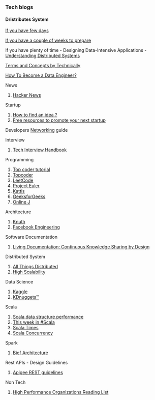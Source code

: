 ### Tech blogs

#### Dristributes System
[If you have few days](https://github.com/donnemartin/system-design-primer)

[If you have a couple of weeks to prepare](https://blog.pragmaticengineer.com/system-design-interview-an-insiders-guide-review/)

If you have plenty of time
	- Designing Data-Intensive Applications 
	-  [Understanding Distributed Systems](https://understandingdistributed.systems/)

[Terms and Concepts by Technically](https://airtable.com/shrGh8BqZbkfkbrfk/tbluZ3ayLHC3CKsDb)

[How To Become a Data Engineer?](https://khashtamov.com/en/how-to-become-a-data-engineer/)

News

 1. [Hacker News](https://news.ycombinator.com/news)
 
Startup
  1. [How to find an idea ?](https://www.defmacro.org/2015/02/25/startup-ideas.html)
  2. [Free resources to promote your next startup](https://github.com/trekhleb/promote-your-next-startup)
 
 Developers [Networking](https://www.samjulien.com/shy-dev-networking) guide
 
Interview
1. [Tech Interview Handbook](https://techinterviewhandbook.org/algorithms/algorithms-introduction/)

Programming
1. [Top coder tutorial](https://www.topcoder.com/community/competitive-programming/tutorials/)
2. [Topcoder](https://www.google.com/url?q=https://www.topcoder.com/challenges&sa=D&source=hangouts&ust=1572751417019000&usg=AFQjCNHlwVNTJVB4j3oj4KgRLBeaOj8n5A)
3. [LeetCode](https://leetcode.com/)
4. [Project Euler](https://projecteuler.net/)
5. [Kattis](https://open.kattis.com/problems)
6. [GeeksforGeeks](https://www.geeksforgeeks.org/fundamentals-of-algorithms/)
7. [Online J](https://onlinejudge.org/)



Architecture
1.  [Knuth](https://www-cs-faculty.stanford.edu/~knuth/musings.html)
2. [Facebook Engineering](https://engineering.fb.com/)


Software Documentation
1. [Living Documentation: Continuous Knowledge Sharing by Design](https://www.amazon.com/Living-Documentation-Cyrille-Martraire/dp/0134689321)


Distributed System

 1. [All Things Distributed](https://www.allthingsdistributed.com/)
 2. [High Scalability](http://highscalability.com/)

Data Science 
1. [Kaggle](https://www.kaggle.com/)
2. [KDnuggets™](https://www.kdnuggets.com/)

Scala
																														
 1. [Scala data structure performance](https://www.google.com/url?q=https://docs.scala-lang.org/overviews/collections/performance-characteristics.html&sa=D&source=hangouts&ust=1572751417020000&usg=AFQjCNE2Ae3R8Jlt3ZcrqUeKV5mAGIb70A)
 2. [This week in #Scala](https://medium.com/disney-streaming/this-week-in-scala-oct-28-2019-17b680d52884?source=collection_home---4------0-----------------------)
 3. [Scala Times](https://scalatimes.com/)
 4. [Scala Concurrency](https://github.com/slouc/concurrency-in-scala-with-ce)

Spark 
1. [Bief Architecture](https://0x0fff.com/spark-architecture/)

Rest APIs - Design Guidelines
1. [Apigee REST guidelines](https://pages.apigee.com/rs/apigee/images/api-design-ebook-2012-03.pdf)

Non Tech
1. [High Performance Organizations Reading List](https://github.com/pdfernhout/High-Performance-Organizations-Reading-List)

